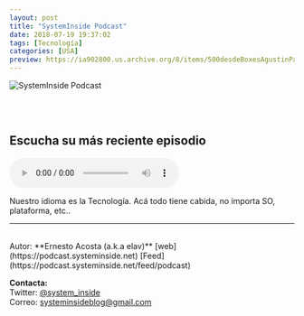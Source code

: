 ```yaml
---
layout: post
title: "SystemInside Podcast"
date: 2018-07-19 19:37:02
tags: [Tecnología]
categories: [USA]
preview: https://ia902800.us.archive.org/8/items/500desdeBoxesAgustinPalmeiro/300Systeminside_podcast-ErnestoAcosta.png
---
```


![SystemInside Podcast](https://ia902800.us.archive.org/8/items/500desdeBoxesAgustinPalmeiro/500Systeminside_podcast-ErnestoAcosta.png)

<br/>
<br/>

## Escucha su más reciente episodio

<!--reproductor-feed=https://podcast.systeminside.net/feed/podcast-->
<!--reproductor-start-->
<audio id="audio" preload="auto" controls="" src="https://archive.org/download/UsarTelegramPodcastCrossover/Usar_Telegram_Podcast_Crossover.mp3"></audio>
<!--reproductor-end-->

Nuestro idioma es la Tecnología. Acá todo tiene cabida, no importa SO, plataforma, etc..

_ _ _

<br>
Autor: **Ernesto Acosta (a.k.a elav)**  
[web](https://podcast.systeminside.net)  
[Feed](https://podcast.systeminside.net/feed/podcast)  



**Contacta:**  
Twitter: [@system_inside](https://twitter.com/system_inside)  
Correo: [systeminsideblog@gmail.com](mailto:systeminsideblog@gmail.com)  
